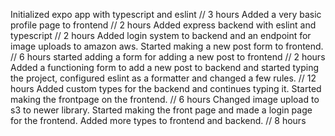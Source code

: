 Initialized expo app with typescript and eslint // 3 hours
Added a very basic profile page to frontend // 2 hours
Added express backend with eslint and typescript // 2 hours
Added login system to backend and an endpoint for image uploads to amazon aws. Started making a new post form to frontend. // 6 hours
started adding a form for adding a new post to frontend // 2 hours
Added a functioning form to add a new post to backend and started typing the project, configured eslint as a formatter and changed a few rules. // 12 hours
Added custom types for the backend and continues typing it. Started making the frontpage on the frontend. // 6 hours
Changed image upload to s3 to newer library. Started making the front page and made a login page for the frontend. Added more types to frontend and backend. // 8 hours